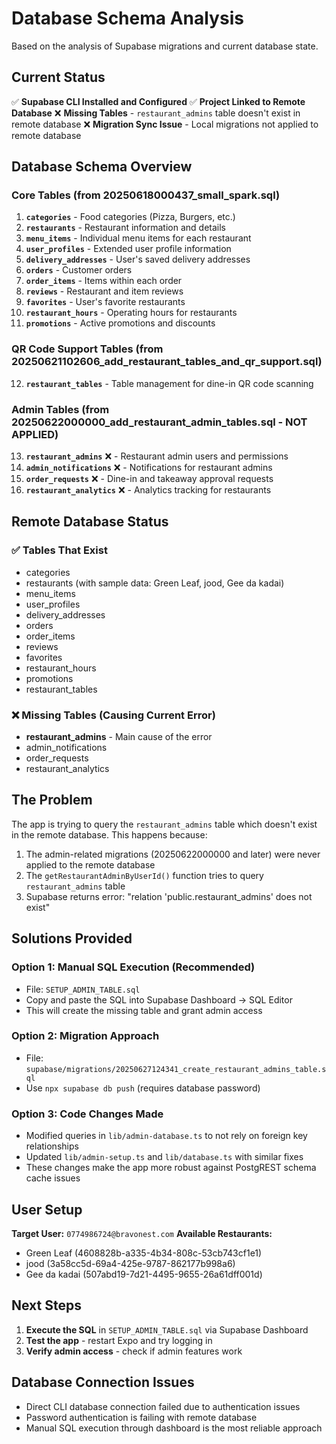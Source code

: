 # Database Schema Analysis

Based on the analysis of Supabase migrations and current database state.

## Current Status

✅ **Supabase CLI Installed and Configured**
✅ **Project Linked to Remote Database**
❌ **Missing Tables** - `restaurant_admins` table doesn't exist in remote database
❌ **Migration Sync Issue** - Local migrations not applied to remote database

## Database Schema Overview

### Core Tables (from 20250618000437_small_spark.sql)

1. **`categories`** - Food categories (Pizza, Burgers, etc.)
2. **`restaurants`** - Restaurant information and details  
3. **`menu_items`** - Individual menu items for each restaurant
4. **`user_profiles`** - Extended user profile information
5. **`delivery_addresses`** - User's saved delivery addresses
6. **`orders`** - Customer orders
7. **`order_items`** - Items within each order
8. **`reviews`** - Restaurant and item reviews
9. **`favorites`** - User's favorite restaurants
10. **`restaurant_hours`** - Operating hours for restaurants
11. **`promotions`** - Active promotions and discounts

### QR Code Support Tables (from 20250621102606_add_restaurant_tables_and_qr_support.sql)

12. **`restaurant_tables`** - Table management for dine-in QR code scanning

### Admin Tables (from 20250622000000_add_restaurant_admin_tables.sql - **NOT APPLIED**)

13. **`restaurant_admins`** ❌ - Restaurant admin users and permissions
14. **`admin_notifications`** ❌ - Notifications for restaurant admins  
15. **`order_requests`** ❌ - Dine-in and takeaway approval requests
16. **`restaurant_analytics`** ❌ - Analytics tracking for restaurants

## Remote Database Status

### ✅ Tables That Exist
- categories
- restaurants (with sample data: Green Leaf, jood, Gee da kadai)
- menu_items
- user_profiles  
- delivery_addresses
- orders
- order_items
- reviews
- favorites
- restaurant_hours
- promotions
- restaurant_tables

### ❌ Missing Tables (Causing Current Error)
- **restaurant_admins** - Main cause of the error
- admin_notifications
- order_requests  
- restaurant_analytics

## The Problem

The app is trying to query the `restaurant_admins` table which doesn't exist in the remote database. This happens because:

1. The admin-related migrations (20250622000000 and later) were never applied to the remote database
2. The `getRestaurantAdminByUserId()` function tries to query `restaurant_admins` table
3. Supabase returns error: "relation 'public.restaurant_admins' does not exist"

## Solutions Provided

### Option 1: Manual SQL Execution (Recommended)
- File: `SETUP_ADMIN_TABLE.sql`
- Copy and paste the SQL into Supabase Dashboard → SQL Editor
- This will create the missing table and grant admin access

### Option 2: Migration Approach  
- File: `supabase/migrations/20250627124341_create_restaurant_admins_table.sql`
- Use `npx supabase db push` (requires database password)

### Option 3: Code Changes Made
- Modified queries in `lib/admin-database.ts` to not rely on foreign key relationships
- Updated `lib/admin-setup.ts` and `lib/database.ts` with similar fixes
- These changes make the app more robust against PostgREST schema cache issues

## User Setup

**Target User:** `0774986724@bravonest.com`
**Available Restaurants:** 
- Green Leaf (4608828b-a335-4b34-808c-53cb743cf1e1)
- jood (3a58cc5d-69a4-425e-9787-862177b998a6)  
- Gee da kadai (507abd19-7d21-4495-9655-26a61dff001d)

## Next Steps

1. **Execute the SQL** in `SETUP_ADMIN_TABLE.sql` via Supabase Dashboard
2. **Test the app** - restart Expo and try logging in
3. **Verify admin access** - check if admin features work

## Database Connection Issues

- Direct CLI database connection failed due to authentication issues
- Password authentication is failing with remote database
- Manual SQL execution through dashboard is the most reliable approach